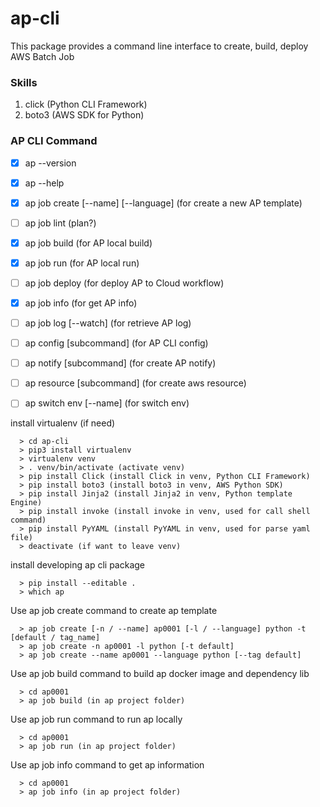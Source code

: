 # ap-cli
This package provides a command line interface to create, build, deploy AWS Batch Job

### Skills
1. click (Python CLI Framework)
2. boto3 (AWS SDK for Python)

### AP CLI Command
- [x] ap --version
- [x] ap --help
- [x] ap job create [--name] [--language] (for create a new AP template)
- [ ] ap job lint (plan?)
- [x] ap job build (for AP local build)
- [x] ap job run (for AP local run)
- [ ] ap job deploy (for deploy AP to Cloud workflow)
- [x] ap job info (for get AP info)
- [ ] ap job log [--watch] (for retrieve AP log)
- [ ] ap config [subcommand] (for AP CLI config)
- [ ] ap notify [subcommand] (for create AP notify)
- [ ] ap resource [subcommand] (for create aws resource)
- [ ] ap switch env [--name] (for switch env)


install virtualenv (if need)
```
  > cd ap-cli
  > pip3 install virtualenv
  > virtualenv venv
  > . venv/bin/activate (activate venv)
  > pip install Click (install Click in venv, Python CLI Framework)
  > pip install boto3 (install boto3 in venv, AWS Python SDK)
  > pip install Jinja2 (install Jinja2 in venv, Python template Engine)
  > pip install invoke (install invoke in venv, used for call shell command)
  > pip install PyYAML (install PyYAML in venv, used for parse yaml file)
  > deactivate (if want to leave venv)
```
install developing ap cli package
```
  > pip install --editable .
  > which ap
```
Use ap job create command to create ap template
```
  > ap job create [-n / --name] ap0001 [-l / --language] python -t [default / tag_name]
  > ap job create -n ap0001 -l python [-t default]
  > ap job create --name ap0001 --language python [--tag default]
```
Use ap job build command to build ap docker image and dependency lib
```
  > cd ap0001
  > ap job build (in ap project folder)
```
Use ap job run command to run ap locally
```
  > cd ap0001
  > ap job run (in ap project folder)
```
Use ap job info command to get ap information
```
  > cd ap0001
  > ap job info (in ap project folder)
```